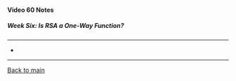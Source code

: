 #### Video 60 Notes

##### Week Six: Is RSA a One-Way Function?
---
- 

---

[Back to main](https://github.com/rot0xd/Coursera/blob/master/Cryptography/I/README.md)

